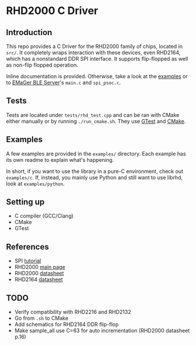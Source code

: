 # RHD2000 C Driver

## Introduction

This repo provides a C Driver for the RHD2000 family of chips, located in `src/`. It completely wraps interaction with these devices, even RHD2164, which has a nonstandard DDR SPI interface. It supports flip-flopped as well as non-flip flopped operation.

Inline documentation is provided. Otherwise, take a look at the [examples](#examples) or to [EMaGer BLE Server](https://github.com/SBIOML/emager-psoc-ble-server/tree/main)'s `main.c` and `spi_psoc.c`.

## Tests

Tests are located under `tests/rhd_test.cpp` and can be ran with CMake either manually or by running `./run_cmake.sh`. They use [GTest](https://github.com/google/googletest) and [CMake](https://cmake.org/).

## Examples

A few examples are provided in the `examples/` directory. Each example has its own readme to explain what's happening.

In short, if you want to use the library in a pure-C environment, check out `examples/c`. If, instead, you mainly use Python and still want to use librhd, look at `examples/python`.

## Setting up

- C compiler (GCC/Clang)
- CMake
- GTest

## References

- SPI [tutorial](https://www.analog.com/en/analog-dialogue/articles/introduction-to-spi-interface.html)
- RHD2000 [main page](https://intantech.com/products_RHD2000.html)
- RHD2000 [datasheet](https://intantech.com/files/Intan_RHD2000_series_datasheet.pdf)
- RHD2164 [datasheet](https://intantech.com/files/Intan_RHD2164_datasheet.pdf)

## TODO

- Verify compatibility with RHD2216 and RHD2132
- Go from `.sh` to CMake
- Add schematics for RHD2164 DDR flip-flop
- Make sample_all use C=63 for auto incrementation (RHD2000 datasheet p.16)
